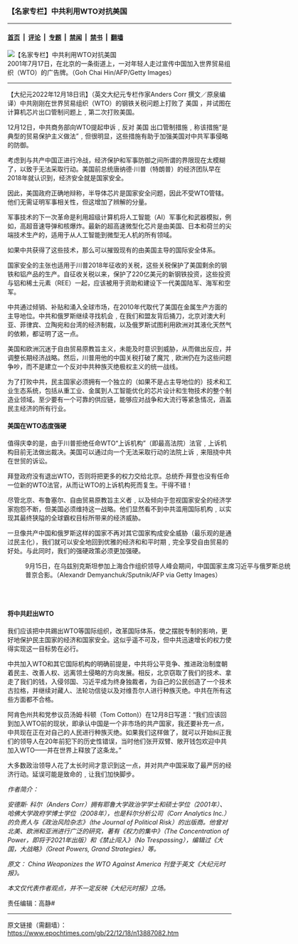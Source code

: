### 【名家专栏】中共利用WTO对抗美国

---

#### [首页](../../../..?n13887082) &nbsp;|&nbsp; [评论](../../../../../epoch-comment?n13887082) &nbsp;|&nbsp; [专题](../../../../../epoch-special?n13887082) &nbsp;|&nbsp; [禁闻](../../../../../epoch-news?n13887082) &nbsp;|&nbsp; [禁书](../../../../../books?n13887082) &nbsp;|&nbsp; [翻墙](https://github.com/gfw-breaker/nogfw/blob/master/README.md?n13887082)


<div><img alt="【名家专栏】中共利用WTO对抗美国" class="attachment-djy_600_400 size-djy_600_400 wp-post-image" src="https://i.epochtimes.com/assets/uploads/2022/12/id13887084-GettyImages-wto-CHINA-entry-51343021-700x420-600x400.jpg"/>
<div class="caption">
 2001年7月17日，在北京的一条街道上，一对年轻人走过宣传中国加入世界贸易组织（WTO）的广告牌。（Goh Chai Hin/AFP/Getty Images）
</div></div><hr/><div class="post_content" id="artbody" itemprop="articleBody">
 <!-- article content begin -->
 <p>
  【大纪元2022年12月18日讯】（英文大纪元专栏作家Anders Corr 撰文／原泉编译）中共刚刚在世界贸易组织（WTO）的钢铁关税问题上打败了
  <ok href="https://www.epochtimes.com/gb/tag/%E7%BE%8E%E5%9B%BD.html">
   美国
  </ok>
  ，并试图在计算机芯片出口管制问题上﹐第二次打败美国。
 </p>
 <p>
  12月12日，中共商务部向WTO提起申诉﹐反对
  <ok href="https://www.epochtimes.com/gb/tag/%E7%BE%8E%E5%9B%BD.html">
   美国
  </ok>
  出口管制措施﹐称该措施“是典型的贸易保护主义做法”﹐但很明显，这些措施有助于加强美国对中共军事侵略的防御。
 </p>
 <p>
  考虑到与共产中国正进行冷战，经济保护和军事防御之间所谓的界限现在太模糊了，以致于无法采取行动。美国前总统唐纳德‧川普（特朗普）的经济团队早在2018年就认识到，经济安全就是国家安全。
 </p>
 <p>
  因此，美国政府正确地辩称，半导体芯片是国家安全问题，因此不受WTO管辖。他们无需证明军事相关性，但这增加了辨解的分量。
 </p>
 <p>
  军事技术的下一次革命是利用超级计算机将人工智能（AI）军事化和武器模拟，例如，高超音速导弹和核爆炸。最新的超高速微型化芯片是由美国、日本和荷兰的尖端技术生产的，适用于从人工智能到微型无人机的所有领域。
 </p>
 <p>
  如果中共获得了这些技术，那么可以摧毁现有的由美国主导的国际安全体系。
 </p>
 <p>
  国家安全的主张也适用于川普2018年征收的关税，这些关税保护了美国剩余的钢铁和铝产品的生产。自征收关税以来，保护了220亿美元的新钢铁投资，这些投资与铝和稀土元素（REE）一起，应该被用于资助和建设下一代美国陆军、海军和空军。
 </p>
 <p>
  中共通过倾销、补贴和涌入全球市场，在2010年代取代了美国在金属生产方面的主导地位。中共和俄罗斯继续寻找机会﹐在我们和盟友背后捅刀，北京对澳大利亚、菲律宾、立陶宛和台湾的经济制裁，以及俄罗斯试图利用欧洲对其液化天然气的依赖，都证明了这一点。
 </p>
 <p>
  美国和欧洲沉迷于自由贸易原教旨主义，未能及时意识到威胁，从而做出反应，并调整长期经济战略。然后，川普用他的中国关税打破了魔咒﹐欧洲仍在为这些问题争吵，而不是建立一个反对中共种族灭绝极权主义的统一战线。
 </p>
 <p>
  为了打败中共，民主国家必须拥有一个独立的（如果不是占主导地位的）技术和工业生态系统，包括从重工业、金属到人工智能优化的芯片设计和生物技术的整个制造业领域。至少要有一个可靠的供应链，能够应对战争和大流行等紧急情况，涵盖民主经济的所有行业。
 </p>
 <h4>
  美国在WTO态度强硬
 </h4>
 <p>
  值得庆幸的是，由于川普拒绝任命WTO“上诉机构”（即最高法院）法官﹐上诉机构目前无法做出裁决。美国可以通过向一个无法采取行动的法院上诉﹐来阻挠中共在世贸的诉讼。
 </p>
 <p>
  拜登政府没有退出WTO，否则将把更多的权力交给北京。总统乔‧拜登也没有任命一位新的WTO法官，从而让WTO的上诉机构死而复生。干得不错！
 </p>
 <p>
  尽管北京、布鲁塞尔、自由贸易原教旨主义者﹐以及倾向于忽视国家安全的经济学家抱怨不断，但美国必须维持这一战略。他们显然看不到中共滥用国际机构﹐以实现其最终狭隘的全球霸权目标所带来的经济威胁。
 </p>
 <p>
  一旦像共产中国和俄罗斯这样的国家不再对其它国家构成安全威胁（最乐观的是通过民主化），我们就可以安全地回到优雅的经济和和平时期﹐完全享受自由贸易的好处。与此同时，我们的强硬政策必须更加强硬。
 </p>
 <figure aria-describedby="caption-attachment-13887085" class="wp-caption aligncenter" id="attachment_13887085" style="width: 600px">
  <ok href=" https://i.epochtimes.com/assets/uploads/2022/12/id13887085-xi-putin-SCO-meeting-1-1200x800-600x400.jpg" rel="noreferrer noopener" target="_blank">
   <img alt="" class="size-large wp-image-13887085" src="https://i.epochtimes.com/assets/uploads/2022/12/id13887085-xi-putin-SCO-meeting-1-1200x800-600x400.jpg"/>
  </ok>
  <br/><figcaption class="wp-caption-text" id="caption-attachment-13887085">
   9月15日，在乌兹别克斯坦参加上海合作组织领导人峰会期间，中国国家主席习近平与俄罗斯总统普京合影。（Alexandr Demyanchuk/Sputnik/AFP via Getty Images）
  </figcaption><br/>
 </figure><br/>
 <h4>
  将中共赶出WTO
 </h4>
 <p>
  我们应该把中共踢出WTO等国际组织，改革国际体系，使之摆脱专制的影响，更好地保护民主国家的经济和国家安全。这似乎遥不可及，但中共迅速增长的权力使得实现这一目标势在必行。
 </p>
 <p>
  中共加入WTO和其它国际机构的明确前提是，中共将公平竞争、推进政治制度朝着民主、改善人权、远离领土侵略的方向发展。相反，北京窃取了我们的技术、拿走了我们的钱，入侵邻国、习近平成为终身独裁者，为自己的公民创造了一个技术古拉格，并继续对藏人、法轮功信徒以及对维吾尔人进行种族灭绝。中共在所有这些方面都不合格。
 </p>
 <p>
  阿肯色州共和党参议员汤姆‧科顿（Tom Cotton)）在12月8日写道：“我们应该回到加入WTO前的现状，即承认中国是一个非市场的共产国家，我还要补充一点，中共现在正在对自己的人民进行种族灭绝。如果我们这样做了，就可以开始纠正我们的领导人在20年前犯下的历史性错误，当时他们张开双臂、敞开钱包欢迎中共加入WTO——并在世界上释放了这条龙。”
 </p>
 <p>
  大多数政治领导人花了太长时间才意识到这一点，并对共产中国采取了最严厉的经济行动。延误可能是致命的﹐让我们加快脚步。
 </p>
 <p>
  <em>
   作者简介：
  </em>
 </p>
 <p>
  <em>
   安德斯· 科尔（Anders Corr）拥有耶鲁大学政治学学士和硕士学位（2001年）、哈佛大学政府学博士学位（2008年），也是科尔分析公司（Corr Analytics Inc.）的负责人与《政治风险杂志》（the Journal of Political Risk）的出版商。他曾对北美、欧洲和亚洲进行广泛的研究，著有《权力的集中》（The Concentration of Power，即将于2021年出版）和《禁止闯入》（No Trespassing），编辑过《大国，大战略》（Great Powers, Grand Strategies）等。
  </em>
 </p>
 <p>
  <em>
   原文：
   <ok href="https://www.theepochtimes.com/china-weaponizes-the-wto-against-america_4922416.html">
    China Weaponizes the WTO Against America
   </ok>
   刊登于英文《大纪元时报》。
  </em>
 </p>
 <p>
  <em>
   本文仅代表作者观点，并不一定反映《大纪元时报》立场。
  </em>
 </p>
 <p>
  责任编辑：高静#
 </p>
 <!-- article content end -->
 <div id="below_article_ad">
 </div>
</div>


---

原文链接（需翻墙）：https://www.epochtimes.com/gb/22/12/18/n13887082.htm